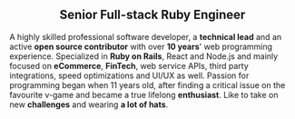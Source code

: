 <h2 align="center"> Senior Full-stack Ruby Engineer </h2>

A highly skilled professional software developer, a **technical lead** and an active **open source contributor** with over **10 years**' web programming experience.
Specialized in **Ruby on Rails**, React and Node.js and mainly focused on **eCommerce**, **FinTech**, web service APIs, third party integrations, speed optimizations and UI/UX as well.
Passion for programming began when 11 years old, after finding a critical issue on the favourite v-game and became a true lifelong **enthusiast**.
Like to take on new **challenges** and wearing **a lot of hats**.
